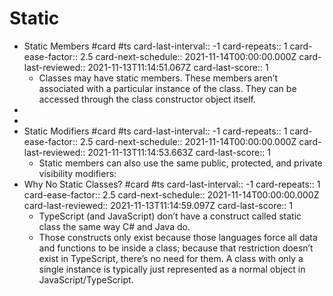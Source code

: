 # Static
- Static Members #card #ts
  card-last-interval:: -1
  card-repeats:: 1
  card-ease-factor:: 2.5
  card-next-schedule:: 2021-11-14T00:00:00.000Z
  card-last-reviewed:: 2021-11-13T11:14:51.067Z
  card-last-score:: 1
	- Classes may have static members. These members aren’t associated with a particular instance of the class. They can be accessed through the class constructor object itself.
-
-
- Static Modifiers #card #ts
  card-last-interval:: -1
  card-repeats:: 1
  card-ease-factor:: 2.5
  card-next-schedule:: 2021-11-14T00:00:00.000Z
  card-last-reviewed:: 2021-11-13T11:14:53.663Z
  card-last-score:: 1
	- Static members can also use the same public, protected, and private visibility modifiers:
- Why No Static Classes? #card #ts
  card-last-interval:: -1
  card-repeats:: 1
  card-ease-factor:: 2.5
  card-next-schedule:: 2021-11-14T00:00:00.000Z
  card-last-reviewed:: 2021-11-13T11:14:59.097Z
  card-last-score:: 1
	- TypeScript (and JavaScript) don’t have a construct called static class the same way C# and Java do.
	- Those constructs only exist because those languages force all data and functions to be inside a class; because that restriction doesn’t exist in TypeScript, there’s no need for them. A class with only a single instance is typically just represented as a normal object in JavaScript/TypeScript.